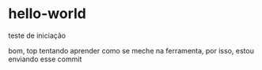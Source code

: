 # hello-world
teste de iniciação



bom, top tentando aprender como se meche na ferramenta, por isso, estou enviando esse commit
